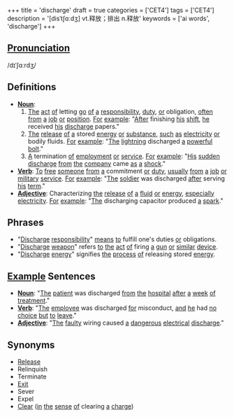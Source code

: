 +++
title = 'discharge'
draft = true
categories = ['CET4']
tags = ['CET4']
description = '[disˈt∫ɑːdʒ] vt.释放；排出 n.释放'
keywords = ['ai words', 'discharge']
+++

## [Pronunciation](/post/pronunciation/)
/dɪˈʃɑːrdʒ/

## Definitions
- **[Noun](/post/noun/)**: 
    1. [The](/post/the/) [act](/post/act/) [of](/post/of/) letting [go](/post/go/) [of](/post/of/) [a](/post/a/) [responsibility](/post/responsibility/), [duty](/post/duty/), [or](/post/or/) obligation, [often](/post/often/) [from](/post/from/) [a](/post/a/) [job](/post/job/) [or](/post/or/) [position](/post/position/). [For](/post/for/) [example](/post/example/): "[After](/post/after/) finishing [his](/post/his/) [shift](/post/shift/), [he](/post/he/) received [his](/post/his/) [discharge](/post/discharge/) papers."
    2. [The](/post/the/) [release](/post/release/) [of](/post/of/) [a](/post/a/) stored [energy](/post/energy/) [or](/post/or/) [substance](/post/substance/), [such](/post/such/) [as](/post/as/) [electricity](/post/electricity/) [or](/post/or/) bodily fluids. [For](/post/for/) [example](/post/example/): "[The](/post/the/) [lightning](/post/lightning/) discharged [a](/post/a/) [powerful](/post/powerful/) [bolt](/post/bolt/)."
    3. [A](/post/a/) termination [of](/post/of/) [employment](/post/employment/) [or](/post/or/) [service](/post/service/). [For](/post/for/) [example](/post/example/): "[His](/post/his/) [sudden](/post/sudden/) [discharge](/post/discharge/) [from](/post/from/) [the](/post/the/) [company](/post/company/) came [as](/post/as/) [a](/post/a/) [shock](/post/shock/)."
- **[Verb](/post/verb/)**: [To](/post/to/) [free](/post/free/) [someone](/post/someone/) [from](/post/from/) [a](/post/a/) commitment [or](/post/or/) [duty](/post/duty/), [usually](/post/usually/) [from](/post/from/) [a](/post/a/) [job](/post/job/) [or](/post/or/) [military](/post/military/) [service](/post/service/). [For](/post/for/) [example](/post/example/): "[The](/post/the/) [soldier](/post/soldier/) was discharged [after](/post/after/) serving [his](/post/his/) [term](/post/term/)."
- **[Adjective](/post/adjective/)**: Characterizing [the](/post/the/) [release](/post/release/) [of](/post/of/) [a](/post/a/) [fluid](/post/fluid/) [or](/post/or/) [energy](/post/energy/), [especially](/post/especially/) [electricity](/post/electricity/). [For](/post/for/) [example](/post/example/): "[The](/post/the/) discharging capacitor produced [a](/post/a/) [spark](/post/spark/)."

## Phrases
- "[Discharge](/post/discharge/) [responsibility](/post/responsibility/)" [means](/post/means/) [to](/post/to/) fulfill one's duties [or](/post/or/) obligations.
- "[Discharge](/post/discharge/) [weapon](/post/weapon/)" refers [to](/post/to/) [the](/post/the/) [act](/post/act/) [of](/post/of/) firing [a](/post/a/) [gun](/post/gun/) [or](/post/or/) [similar](/post/similar/) [device](/post/device/).
- "[Discharge](/post/discharge/) [energy](/post/energy/)" signifies [the](/post/the/) [process](/post/process/) [of](/post/of/) releasing stored [energy](/post/energy/).

## [Example](/post/example/) Sentences
- **[Noun](/post/noun/)**: "[The](/post/the/) [patient](/post/patient/) was discharged [from](/post/from/) [the](/post/the/) [hospital](/post/hospital/) [after](/post/after/) [a](/post/a/) [week](/post/week/) [of](/post/of/) [treatment](/post/treatment/)."
- **[Verb](/post/verb/)**: "[The](/post/the/) [employee](/post/employee/) was discharged [for](/post/for/) misconduct, [and](/post/and/) [he](/post/he/) had [no](/post/no/) [choice](/post/choice/) [but](/post/but/) [to](/post/to/) [leave](/post/leave/)."
- **[Adjective](/post/adjective/)**: "[The](/post/the/) [faulty](/post/faulty/) wiring caused [a](/post/a/) [dangerous](/post/dangerous/) [electrical](/post/electrical/) [discharge](/post/discharge/)."

## Synonyms
- [Release](/post/release/)
- Relinquish
- Terminate
- [Exit](/post/exit/)
- Sever
- Expel
- [Clear](/post/clear/) ([in](/post/in/) [the](/post/the/) [sense](/post/sense/) [of](/post/of/) clearing [a](/post/a/) [charge](/post/charge/))
